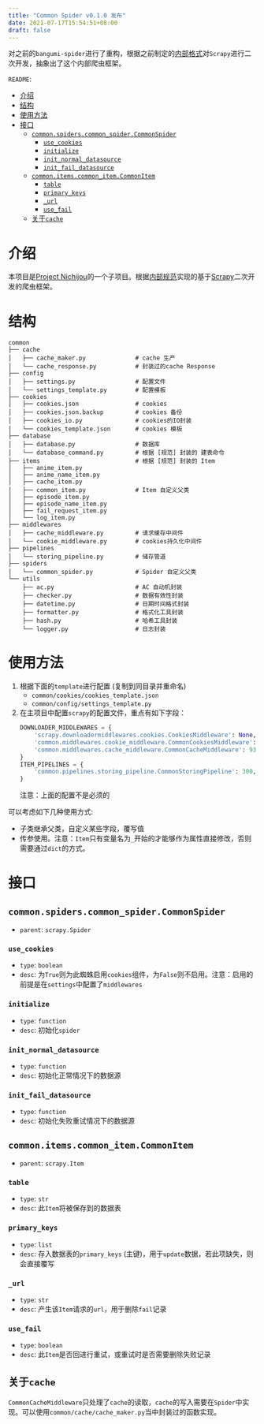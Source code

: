 ```yaml
---
title: "Common Spider v0.1.0 发布"
date: 2021-07-17T15:54:51+08:00
draft: false
---
```

对之前的`bangumi-spider`进行了重构，根据之前制定的[内部格式](https://project-nichijou.github.io/docs/#/./server/anime-database/spider)对`Scrapy`进行二次开发，抽象出了这个内部爬虫框架。

`README`:

- [介绍](#介绍)
- [结构](#结构)
- [使用方法](#使用方法)
- [接口](#接口)
	- [`common.spiders.common_spider.CommonSpider`](#commonspiderscommon_spidercommonspider)
		- [`use_cookies`](#use_cookies)
		- [`initialize`](#initialize)
		- [`init_normal_datasource`](#init_normal_datasource)
		- [`init_fail_datasource`](#init_fail_datasource)
	- [`common.items.common_item.CommonItem`](#commonitemscommon_itemcommonitem)
		- [`table`](#table)
		- [`primary_keys`](#primary_keys)
		- [`_url`](#_url)
		- [`use_fail`](#use_fail)
	- [关于`cache`](#关于cache)

# 介绍

本项目是[Project Nichijou](https://project-nichijou.github.io/docs)的一个子项目。根据[内部规范](https://project-nichijou.github.io/docs/#/./server/anime-database/spider)实现的基于[Scrapy](https://scrapy.org/)二次开发的爬虫框架。

# 结构

```
common
├── cache
│   ├── cache_maker.py              # cache 生产
│   └── cache_response.py           # 封装过的cache Response
├── config
│   ├── settings.py                 # 配置文件
│   └── settings_template.py        # 配置模板
├── cookies
│   ├── cookies.json                # cookies
│   ├── cookies.json.backup         # cookies 备份
│   ├── cookies_io.py               # cookies的IO封装
│   └── cookies_template.json       # cookies 模板
├── database
│   ├── database.py                 # 数据库
│   └── database_command.py         # 根据 [规范] 封装的 建表命令
├── items                           # 根据 [规范] 封装的 Item
│   ├── anime_item.py
│   ├── anime_name_item.py
│   ├── cache_item.py
│   ├── common_item.py              # Item 自定义父类
│   ├── episode_item.py
│   ├── episode_name_item.py
│   ├── fail_request_item.py
│   └── log_item.py
├── middlewares
│   ├── cache_middleware.py         # 请求缓存中间件
│   └── cookie_middleware.py        # cookies持久化中间件
├── pipelines
│   └── storing_pipeline.py         # 储存管道
├── spiders
│   └── common_spider.py            # Spider 自定义父类
└── utils
    ├── ac.py                       # AC 自动机封装
    ├── checker.py                  # 数据有效性封装
    ├── datetime.py                 # 日期时间格式封装
    ├── formatter.py                # 格式化工具封装
    ├── hash.py                     # 哈希工具封装
    └── logger.py                   # 日志封装
```

# 使用方法

1. 根据下面的`template`进行配置 (复制到同目录并重命名)
   - `common/cookies/cookies_template.json`
   - `common/config/settings_template.py`
2. 在主项目中配置`scrapy`的配置文件，重点有如下字段：
	```python
	DOWNLOADER_MIDDLEWARES = {
		'scrapy.downloadermiddlewares.cookies.CookiesMiddleware': None,
		'common.middlewares.cookie_middleware.CommonCookiesMiddleware': 920,
		'common.middlewares.cache_middleware.CommonCacheMiddleware': 930,
	}
	ITEM_PIPELINES = {
		'common.pipelines.storing_pipeline.CommonStoringPipeline': 300,
	}
	```
	注意：上面的配置不是必须的

可以考虑如下几种使用方式:
- 子类继承父类，自定义某些字段，覆写值
- 传参使用。注意：`Item`只有变量名为`_`开始的才能够作为属性直接修改，否则需要通过`dict`的方式。

# 接口

## `common.spiders.common_spider.CommonSpider`

- `parent`: `scrapy.Spider`

### `use_cookies`

- `type`: `boolean`
- `desc`: 为`True`则为此蜘蛛启用`cookies`组件，为`False`则不启用。注意：启用的前提是在`settings`中配置了`middlewares`

### `initialize`

- `type`: `function`
- `desc`: 初始化`spider`

### `init_normal_datasource`

- `type`: `function`
- `desc`: 初始化正常情况下的数据源

### `init_fail_datasource`

- `type`: `function`
- `desc`: 初始化失败重试情况下的数据源

## `common.items.common_item.CommonItem`

- `parent`: `scrapy.Item`

### `table`

- `type`: `str`
- `desc`: 此`Item`将被保存到的数据表

### `primary_keys`

- `type`: `list`
- `desc`: 存入数据表的`primary_keys` (主键)，用于`update`数据，若此项缺失，则会直接覆写

### `_url`

- `type`: `str`
- `desc`: 产生该`Item`请求的`url`，用于删除`fail`记录

### `use_fail`

- `type`: `boolean`
- `desc`: 此`Item`是否回进行重试，或重试时是否需要删除失败记录

## 关于`cache`

`CommonCacheMiddleware`只处理了`cache`的读取，`cache`的写入需要在`Spider`中实现。可以使用`common/cache/cache_maker.py`当中封装过的函数实现。
